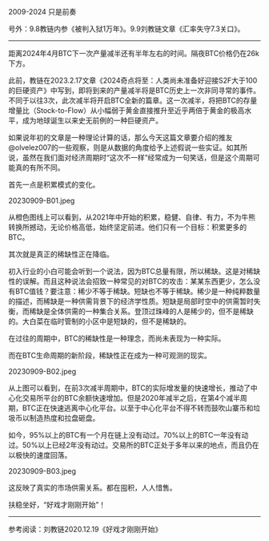 
2009-2024 只是前奏

号外：9.8教链内参《被判入狱1万年》。9.9刘教链文章《汇率失守7.3关口》。

---

距离2024年4月BTC下一次产量减半还有半年左右的时间。隔夜BTC价格仍在26k下方。

此前，教链在2023.2.17文章《2024奇点将至：人类尚未准备好迎接S2F大于100的巨硬资产》中写到，即将到来的产量减半将是BTC历史上一次非同寻常的事件。不同于以往3次，此次减半将开启BTC全新的篇章。这一次减半，将把BTC的存量增量比（Stock-to-Flow）从小幅弱于黄金直接推升至近乎两倍于黄金的极高水平，成为地球诞生以来史无前例的一种巨硬资产。

如果说年初的文章是一种理论计算的话，那么今天这篇文章要介绍的推友@olvelez007的一些观察，则是从数据的角度给予上述假说一些实证。如其所说，虽然在我们面对经济周期时“这次不一样”经常成为一句笑话，但是这个周期可能真的有所不同。

首先一点是积累模式的变化。

20230909-B01.jpeg

从橙色图线上可以看到，从2021年中开始的积累，稳健、自律、有力，不为牛熊转换所撼动，无论价格高低，始终坚定前进。他们只有一个目标：积累更多的BTC。

其次就是真正的稀缺性正在降临。

初入行业的小白可能会听到一个说法，因为BTC总量有限，所以稀缺。这是对稀缺性的误解。而且这种说法会招致一种常见的对BTC的攻击：某某东西更少，怎么没有BTC值钱？要注意：稀少不等于稀缺。短缺也不等于稀缺。稀少是一种纯粹数量的描述，而稀缺是一种供需背景下的经济学性质。短缺是局部时空中的供需暂时失衡，而稀缺是全体供需的一种集合关系。登顶过珠峰的人是稀少的，但不是稀缺的。大白菜在临时管制的小区中是短缺的，但不是稀缺的。

在过往的周期中，BTC的稀缺性是一种理念，而尚未表现为一种实际。

而在BTC生命周期的新阶段，稀缺性正在成为一种可观测的现实。

20230909-B02.jpeg

从上图可以看到，在前3次减半周期中，BTC的实际增发量的快速增长，推动了中心化交易所平台的BTC余额快速增加。但是2020年减半之后，在第4个减半周期，BTC正在快速逃离中心化平台。以至于中心化平台不得不转而鼓吹山寨币和垃圾币以制造热度和拉盘砸盘。

如今，95%以上的BTC有一个月在链上没有动过。70%以上的BTC一年没有动过。50%以上已经2年没有动过。交易所的BTC正处于多年以来的地点，而且仍在以极快的速度回落。

20230909-B03.jpeg

这反映了真实的市场供需关系。都在囤积，人人惜售。

扶稳坐好，“好戏才刚刚开始”！

---
参考阅读：刘教链2020.12.19《好戏才刚刚开始》

